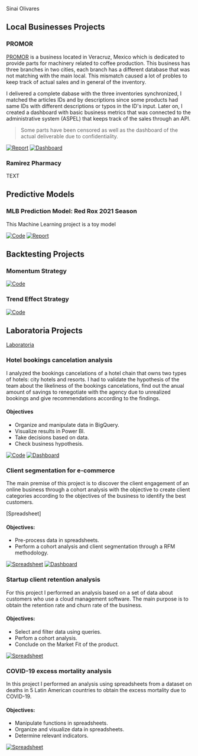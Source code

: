 Sinai Olivares

## Local Businesses Projects

### PROMOR
[PROMOR](https://promor.com.mx) is a business located in Veracruz, Mexico which is dedicated to provide parts for machinery related to coffee production.
This business has three branches in two cities, each branch has a different database that was not matching with the main local. This mismatch caused a lot of probles to keep track of actual sales and in general of the inventory.

I delivered a complete dabase with the three inventories synchronized, I matched the articles IDs and by descriptions since some products had same IDs with different descriptions or typos in the ID's input. Later on, I created a dashboard with basic business metrics that was connected to the administrative system (ASPEL) that keeps track of the sales through an API.

> Some parts have been censored as well as the dashboard of the actual deliverable due to confidentiality.

[![Report](https://cvws.icloud-content.com/B/AXg5-OXV6N5MypLgYsVNKNuitn0WAUp2Fdn_uZ5PbN_FuUC2s4efXc_u/IMG_5646.PNG?o=AlWDX1XYBQzIOEOKvSMwhDCWPPl_TKN32HyDXJsTeg__&v=1&x=3&a=CAogLeL7SXAwj13_cWwW7J0hEDA76RgFbFiGMZ5aGruAAQsSbRDO-IDmkDAYztXc55AwIgEAUgSitn0WWgSfXc_uaiYYt_QPa6YdwtdIZJKv0fDYoS0s2gqrbPmldktBCFB-7U4TihmUCXImOx5IH9Kyi8BSKl0R9P6DmGGfCGbUWpJj23tNZl2wGI7tPay0ixs&e=1653779933&fl=&r=1807db34-0e43-4164-810c-1ec0057374ee-1&k=8-oJGKVuBJOzoU2YjGwsyw&ckc=com.apple.clouddocs&ckz=com.apple.CloudDocs&p=52&s=7mUqGhbW8v04c60IX6JsWl6GLdM&cd=i)](https://docs.google.com/spreadsheets/d/1ZbB07an2mklNE_1gVujuGXXZtEe_N16yXlmU3rGZLLk/edit?usp=sharing) [![Dashboard](https://cvws.icloud-content.com/B/ARZWI-dpC0Pv5vGG9p53-kohBipHAfKaIQnF5_OOcZE27_Zp2BDpUmEQ/IMG_5648.PNG?o=Amzydar0V098kybAETSgOh7TUE63c6eqVG46HTCfeNjY&v=1&x=3&a=CAogc1INHIQi1wWm8s3Y61CYUQdajXrE-jBWx6So3sd7ujASbRDW-IDmkDAY1tXc55AwIgEAUgQhBipHWgTpUmEQaiZ_cwR-Wjlv1B0nrf5e2yo92Z2zDlO2_FjvAEPCAKLoRdSeYHkL4nImwXorOO0N6FXUC0XzY1PozCoA3RzoKFe50sV1zhtq--_Mim7ACis&e=1653779933&fl=&r=1807db34-0e43-4164-810c-1ec0057374ee-1&k=QRk2vViYQ_-CAFECbJLsLA&ckc=com.apple.clouddocs&ckz=com.apple.CloudDocs&p=52&s=RrYW2iFZ6LPqnsFxFalMOW2yekY&cd=i)](https://docs.google.com/spreadsheets/d/1ZbB07an2mklNE_1gVujuGXXZtEe_N16yXlmU3rGZLLk/edit?usp=sharing)

### Ramirez Pharmacy

TEXT

## Predictive Models

### MLB Prediction Model: Red Rox 2021 Season

This Machine Learning project is a toy model

[![Code](https://cvws.icloud-content.com/B/AZnFkYb3ps6-Vp9BVHdUS93y7okHAeIDCSUdFJ9W2DsTlJuAmxHtIFmX/IMG_5650.PNG?o=AtrsHJooBsIX-K5hAoMNw8kbenDAvM0LpCWcrNhijOx4&v=1&x=3&a=CAogeKxOTw-XKNi2b3vY0CgCu6Rn_8FAWtXQiXobGu-MMecSbRDd-IDmkDAY3dXc55AwIgEAUgTy7okHWgTtIFmXaia33w3PoZxF4fbmsN_2K4Dy1AeiHD3wBEHBw5VplqCrnSsV59AsRHImG3BltX6p1fUCbwkifrbIBnGq9Phv19qgseMsyrphHl5M9XDKV9c&e=1653779933&fl=&r=1807db34-0e43-4164-810c-1ec0057374ee-1&k=JDHLOgVVjcP_aT4KdQMjug&ckc=com.apple.clouddocs&ckz=com.apple.CloudDocs&p=52&s=DPlidYqvO0jdGQynU_7UyETdx30&cd=i)](https://docs.google.com/spreadsheets/d/1ZbB07an2mklNE_1gVujuGXXZtEe_N16yXlmU3rGZLLk/edit?usp=sharing) [![Report](https://cvws.icloud-content.com/B/AXg5-OXV6N5MypLgYsVNKNuitn0WAUp2Fdn_uZ5PbN_FuUC2s4efXc_u/IMG_5646.PNG?o=AlWDX1XYBQzIOEOKvSMwhDCWPPl_TKN32HyDXJsTeg__&v=1&x=3&a=CAogLeL7SXAwj13_cWwW7J0hEDA76RgFbFiGMZ5aGruAAQsSbRDO-IDmkDAYztXc55AwIgEAUgSitn0WWgSfXc_uaiYYt_QPa6YdwtdIZJKv0fDYoS0s2gqrbPmldktBCFB-7U4TihmUCXImOx5IH9Kyi8BSKl0R9P6DmGGfCGbUWpJj23tNZl2wGI7tPay0ixs&e=1653779933&fl=&r=1807db34-0e43-4164-810c-1ec0057374ee-1&k=8-oJGKVuBJOzoU2YjGwsyw&ckc=com.apple.clouddocs&ckz=com.apple.CloudDocs&p=52&s=7mUqGhbW8v04c60IX6JsWl6GLdM&cd=i)](https://docs.google.com/spreadsheets/d/1ZbB07an2mklNE_1gVujuGXXZtEe_N16yXlmU3rGZLLk/edit?usp=sharing)

## Backtesting Projects

### Momentum Strategy

[![Code](https://cvws.icloud-content.com/B/AZnFkYb3ps6-Vp9BVHdUS93y7okHAeIDCSUdFJ9W2DsTlJuAmxHtIFmX/IMG_5650.PNG?o=AtrsHJooBsIX-K5hAoMNw8kbenDAvM0LpCWcrNhijOx4&v=1&x=3&a=CAogeKxOTw-XKNi2b3vY0CgCu6Rn_8FAWtXQiXobGu-MMecSbRDd-IDmkDAY3dXc55AwIgEAUgTy7okHWgTtIFmXaia33w3PoZxF4fbmsN_2K4Dy1AeiHD3wBEHBw5VplqCrnSsV59AsRHImG3BltX6p1fUCbwkifrbIBnGq9Phv19qgseMsyrphHl5M9XDKV9c&e=1653779933&fl=&r=1807db34-0e43-4164-810c-1ec0057374ee-1&k=JDHLOgVVjcP_aT4KdQMjug&ckc=com.apple.clouddocs&ckz=com.apple.CloudDocs&p=52&s=DPlidYqvO0jdGQynU_7UyETdx30&cd=i)](https://docs.google.com/spreadsheets/d/1ZbB07an2mklNE_1gVujuGXXZtEe_N16yXlmU3rGZLLk/edit?usp=sharing)

### Trend Effect Strategy

[![Code](https://cvws.icloud-content.com/B/AZnFkYb3ps6-Vp9BVHdUS93y7okHAeIDCSUdFJ9W2DsTlJuAmxHtIFmX/IMG_5650.PNG?o=AtrsHJooBsIX-K5hAoMNw8kbenDAvM0LpCWcrNhijOx4&v=1&x=3&a=CAogeKxOTw-XKNi2b3vY0CgCu6Rn_8FAWtXQiXobGu-MMecSbRDd-IDmkDAY3dXc55AwIgEAUgTy7okHWgTtIFmXaia33w3PoZxF4fbmsN_2K4Dy1AeiHD3wBEHBw5VplqCrnSsV59AsRHImG3BltX6p1fUCbwkifrbIBnGq9Phv19qgseMsyrphHl5M9XDKV9c&e=1653779933&fl=&r=1807db34-0e43-4164-810c-1ec0057374ee-1&k=JDHLOgVVjcP_aT4KdQMjug&ckc=com.apple.clouddocs&ckz=com.apple.CloudDocs&p=52&s=DPlidYqvO0jdGQynU_7UyETdx30&cd=i)](https://docs.google.com/spreadsheets/d/1ZbB07an2mklNE_1gVujuGXXZtEe_N16yXlmU3rGZLLk/edit?usp=sharing)

## Laboratoria Projects

[Laboratoria](https://www.laboratoria.la/en)

### Hotel bookings cancelation analysis

I analyzed the bookings cancelations of a hotel chain that owns two types of hotels: city hotels and resorts. I had to validate the hypothesis of the team about the likeliness of the bookings cancelations, find out the anual amount of savings to renegotiate with the agency due to unrealized bookings and give recommendations according to the findings.

#### Objectives
  - Organize and manipulate data in BigQuery.
  - Visualize results in Power BI.
  - Take decisions based on data.
  - Check business hypothesis.

[![Code](https://cvws.icloud-content.com/B/AZnFkYb3ps6-Vp9BVHdUS93y7okHAeIDCSUdFJ9W2DsTlJuAmxHtIFmX/IMG_5650.PNG?o=AtrsHJooBsIX-K5hAoMNw8kbenDAvM0LpCWcrNhijOx4&v=1&x=3&a=CAogeKxOTw-XKNi2b3vY0CgCu6Rn_8FAWtXQiXobGu-MMecSbRDd-IDmkDAY3dXc55AwIgEAUgTy7okHWgTtIFmXaia33w3PoZxF4fbmsN_2K4Dy1AeiHD3wBEHBw5VplqCrnSsV59AsRHImG3BltX6p1fUCbwkifrbIBnGq9Phv19qgseMsyrphHl5M9XDKV9c&e=1653779933&fl=&r=1807db34-0e43-4164-810c-1ec0057374ee-1&k=JDHLOgVVjcP_aT4KdQMjug&ckc=com.apple.clouddocs&ckz=com.apple.CloudDocs&p=52&s=DPlidYqvO0jdGQynU_7UyETdx30&cd=i)](https://docs.google.com/spreadsheets/d/1ZbB07an2mklNE_1gVujuGXXZtEe_N16yXlmU3rGZLLk/edit?usp=sharing) [![Dashboard](https://cvws.icloud-content.com/B/ARZWI-dpC0Pv5vGG9p53-kohBipHAfKaIQnF5_OOcZE27_Zp2BDpUmEQ/IMG_5648.PNG?o=Amzydar0V098kybAETSgOh7TUE63c6eqVG46HTCfeNjY&v=1&x=3&a=CAogc1INHIQi1wWm8s3Y61CYUQdajXrE-jBWx6So3sd7ujASbRDW-IDmkDAY1tXc55AwIgEAUgQhBipHWgTpUmEQaiZ_cwR-Wjlv1B0nrf5e2yo92Z2zDlO2_FjvAEPCAKLoRdSeYHkL4nImwXorOO0N6FXUC0XzY1PozCoA3RzoKFe50sV1zhtq--_Mim7ACis&e=1653779933&fl=&r=1807db34-0e43-4164-810c-1ec0057374ee-1&k=QRk2vViYQ_-CAFECbJLsLA&ckc=com.apple.clouddocs&ckz=com.apple.CloudDocs&p=52&s=RrYW2iFZ6LPqnsFxFalMOW2yekY&cd=i)](https://docs.google.com/spreadsheets/d/1ZbB07an2mklNE_1gVujuGXXZtEe_N16yXlmU3rGZLLk/edit?usp=sharing)

### Client segmentation for e-commerce

The main premise of this project is to discover the client engagement of an online business through a cohort analysis with the objective to create client categories according to the objectives of the business to identify the best customers.

[Spreadsheet]

#### Objectives:
  - Pre-process data in spreadsheets.
  - Perform a cohort analysis and client segmentation through a RFM methodology.

[![Spreadsheet](https://cvws.icloud-content.com/B/AecCjHFoKpyHWycMZwEOb11X4IYlAU_Odo82gt6BLdczThFBl92Agyzz/IMG_5652.PNG?o=AmPnqjInJDcSLVI-JkZuzJ7yO5v6Yj0G1tmz3rHNBTAi&v=1&x=3&a=CAogjye6LJr56GC2VTAla6ChKNZok8O6w8RDTf-zkAwz-yMSbRDl-IDmkDAY5dXc55AwIgEAUgRX4IYlWgSAgyzzaib5se9svB49TeC8neq_E7TBnzm-vSbnVZaP-E5wH6xg0byxSt1S9nIm12anoKTU5pqPIbEic9h_6LvhIAd91mTIGnxX0H-culbeFt3bykM&e=1653779933&fl=&r=1807db34-0e43-4164-810c-1ec0057374ee-1&k=B0tFC2vbb2z8X_tYGyCQew&ckc=com.apple.clouddocs&ckz=com.apple.CloudDocs&p=52&s=dUhYdDsFEhjWNjUiMvkhSJ6xr40&cd=i)](https://docs.google.com/spreadsheets/d/1ZbB07an2mklNE_1gVujuGXXZtEe_N16yXlmU3rGZLLk/edit?usp=sharing) [![Dashboard](https://cvws.icloud-content.com/B/ARZWI-dpC0Pv5vGG9p53-kohBipHAfKaIQnF5_OOcZE27_Zp2BDpUmEQ/IMG_5648.PNG?o=Amzydar0V098kybAETSgOh7TUE63c6eqVG46HTCfeNjY&v=1&x=3&a=CAogc1INHIQi1wWm8s3Y61CYUQdajXrE-jBWx6So3sd7ujASbRDW-IDmkDAY1tXc55AwIgEAUgQhBipHWgTpUmEQaiZ_cwR-Wjlv1B0nrf5e2yo92Z2zDlO2_FjvAEPCAKLoRdSeYHkL4nImwXorOO0N6FXUC0XzY1PozCoA3RzoKFe50sV1zhtq--_Mim7ACis&e=1653779933&fl=&r=1807db34-0e43-4164-810c-1ec0057374ee-1&k=QRk2vViYQ_-CAFECbJLsLA&ckc=com.apple.clouddocs&ckz=com.apple.CloudDocs&p=52&s=RrYW2iFZ6LPqnsFxFalMOW2yekY&cd=i)](https://docs.google.com/spreadsheets/d/1ZbB07an2mklNE_1gVujuGXXZtEe_N16yXlmU3rGZLLk/edit?usp=sharing)

### Startup client retention analysis

For this project I performed an analysis based on a set of data about customers who use a cloud management software. The main purpose is to obtain the retention rate and churn rate of the business.

#### Objectives:
  - Select and filter data using queries.
  - Perfom a cohort analysis.
  - Conclude on the Market Fit of the product.

[![Spreadsheet](https://cvws.icloud-content.com/B/AecCjHFoKpyHWycMZwEOb11X4IYlAU_Odo82gt6BLdczThFBl92Agyzz/IMG_5652.PNG?o=AmPnqjInJDcSLVI-JkZuzJ7yO5v6Yj0G1tmz3rHNBTAi&v=1&x=3&a=CAogjye6LJr56GC2VTAla6ChKNZok8O6w8RDTf-zkAwz-yMSbRDl-IDmkDAY5dXc55AwIgEAUgRX4IYlWgSAgyzzaib5se9svB49TeC8neq_E7TBnzm-vSbnVZaP-E5wH6xg0byxSt1S9nIm12anoKTU5pqPIbEic9h_6LvhIAd91mTIGnxX0H-culbeFt3bykM&e=1653779933&fl=&r=1807db34-0e43-4164-810c-1ec0057374ee-1&k=B0tFC2vbb2z8X_tYGyCQew&ckc=com.apple.clouddocs&ckz=com.apple.CloudDocs&p=52&s=dUhYdDsFEhjWNjUiMvkhSJ6xr40&cd=i)](https://docs.google.com/spreadsheets/d/1ZbB07an2mklNE_1gVujuGXXZtEe_N16yXlmU3rGZLLk/edit?usp=sharing)

### COVID-19 excess mortality analysis

In this project I performed an analysis using spreadsheets from a dataset on deaths in 5 Latin American countries to obtain the excess mortality due to COVID-19. 

#### Objectives:
  - Manipulate functions in spreadsheets.
  - Organize and visualize data in spreadsheets.
  - Determine relevant indicators.

[![Spreadsheet](https://cvws.icloud-content.com/B/AecCjHFoKpyHWycMZwEOb11X4IYlAU_Odo82gt6BLdczThFBl92Agyzz/IMG_5652.PNG?o=AmPnqjInJDcSLVI-JkZuzJ7yO5v6Yj0G1tmz3rHNBTAi&v=1&x=3&a=CAogjye6LJr56GC2VTAla6ChKNZok8O6w8RDTf-zkAwz-yMSbRDl-IDmkDAY5dXc55AwIgEAUgRX4IYlWgSAgyzzaib5se9svB49TeC8neq_E7TBnzm-vSbnVZaP-E5wH6xg0byxSt1S9nIm12anoKTU5pqPIbEic9h_6LvhIAd91mTIGnxX0H-culbeFt3bykM&e=1653779933&fl=&r=1807db34-0e43-4164-810c-1ec0057374ee-1&k=B0tFC2vbb2z8X_tYGyCQew&ckc=com.apple.clouddocs&ckz=com.apple.CloudDocs&p=52&s=dUhYdDsFEhjWNjUiMvkhSJ6xr40&cd=i)](https://docs.google.com/spreadsheets/d/1ZbB07an2mklNE_1gVujuGXXZtEe_N16yXlmU3rGZLLk/edit?usp=sharing)
